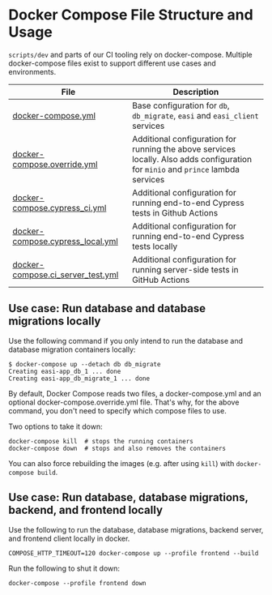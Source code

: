 # Docker Compose File Structure and Usage

`scripts/dev` and parts of our CI tooling rely on docker-compose. Multiple
docker-compose files exist to support different use cases and environments.

| File                          | Description                                                                                                                       |
| ----------------------------- | --------------------------------------------------------------------------------------------------------------------------------- |
| [docker-compose.yml](../docker-compose.yml)            | Base configuration for `db`, `db_migrate`, `easi` and `easi_client` services                                                      |
| [docker-compose.override.yml](../docker-compose.override.yml)   | Additional configuration for running the above services locally. Also adds configuration for `minio` and `prince` lambda services |
| [docker-compose.cypress_ci.yml](../docker-compose.cypress_ci.yml) | Additional configuration for running end-to-end Cypress tests in Github Actions                                                   |
| [docker-compose.cypress_local.yml](../docker-compose.cypress_local.yml)      | Additional configuration for running end-to-end Cypress tests locally                                                             |
| [docker-compose.ci_server_test.yml](../docker-compose.ci_server_test.yml) | Additional configuration for running server-side tests in GitHub Actions

## Use case: Run database and database migrations locally

Use the following command if you only intend to run the database and database
migration containers locally:

```console
$ docker-compose up --detach db db_migrate
Creating easi-app_db_1 ... done
Creating easi-app_db_migrate_1 ... done
```

By default, Docker Compose reads two files, a docker-compose.yml and an optional
docker-compose.override.yml file. That's why, for the above command, you don't
need to specify which compose files to use.

Two options to take it down:

```console
docker-compose kill  # stops the running containers
docker-compose down  # stops and also removes the containers
```

You can also force rebuilding the images (e.g. after using `kill`) with
`docker-compose build`.

## Use case: Run database, database migrations, backend, and frontend locally

Use the following to run the database, database migrations, backend server, and frontend client locally in docker.

```console
COMPOSE_HTTP_TIMEOUT=120 docker-compose up --profile frontend --build
```

Run the following to shut it down:

```console
docker-compose --profile frontend down
```
